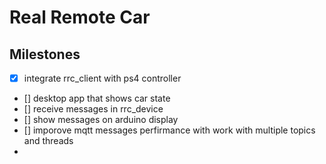 # Real Remote Car

## Milestones

- [x] integrate rrc_client with ps4 controller
- [] desktop app that shows car state
- [] receive messages in rrc_device
- [] show messages on arduino display
- [] imporove mqtt messages perfirmance with work with multiple topics and threads
-
